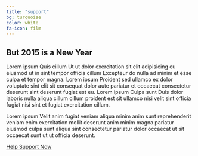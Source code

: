 ```yaml
---
title: "support"
bg: turquoise
color: white
fa-icon: film
---
```


## But 2015 is a New Year

Lorem ipsum Quis cillum Ut ut dolor exercitation sit elit adipisicing eu eiusmod ut in sint tempor officia cillum Excepteur do nulla ad minim et esse culpa et tempor magna. Lorem ipsum Proident sed ullamco ex dolor voluptate sint elit sit consequat dolor aute pariatur et occaecat consectetur deserunt sint deserunt fugiat est eu. Lorem ipsum Culpa sunt Duis dolor laboris nulla aliqua cillum cillum proident est sit ullamco nisi velit sint officia fugiat nisi sint et fugiat exercitation cillum.

Lorem ipsum Velit anim fugiat veniam aliqua minim anim sunt reprehenderit veniam enim exercitation mollit deserunt anim minim magna pariatur eiusmod culpa sunt aliqua sint consectetur pariatur dolor occaecat ut sit occaecat sunt ut ut officia deserunt.

<div class="next-button">
	<a href="#" class="btn btn-lg">Help Support Now   <i class="fa fa-chevron-circle-right"></i></a>
</div>